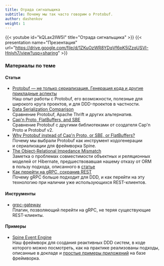 ```yaml
---
title: Отрада сигнальщика
subtitle: Почему мы так часто говорим о Protobuf.
author: dashenkov
weight: 1
---
```


{{< youtube id="kQLax2llW5I" title="Отрада сигнальщика" >}}
{{< presentation name="Презентация" url="https://drive.google.com/file/d/1ZKuOzWR8YDqVf6pK5lZzqUSVI-Hniyh7/view?usp=sharing" >}}

### Материалы по теме

#### Статьи
- [Protobuf — не только сериализация. Генерация кода и другие прикладные аспекты](https://dou.ua/lenta/articles/protobuf-guide/) \
  Наш опыт работы с&nbsp;Protobuf, его возможности, полезные для широкого круга проектов, и&nbsp;для
  DDD-проектов в&nbsp;частности.
- [Data Serialization Comparison](https://labs.criteo.com/2017/05/serialization/) \
  Сравнение Protobuf, Apache Thrift и других альтернатив.
- [Cap'n Proto, FlatBuffers, and SBE](https://capnproto.org/news/2014-06-17-capnproto-flatbuffers-sbe.html) \
  Сравнение Protobuf с другими библиотеками от создателя Cap'n Proto и Protobuf v2.
- [Why Protobuf instead of Cap'n Proto, or SBE, or FlatBuffers?](https://spine.io/faq/#why-protobuf-instead-of-proto) \
  Почему мы&nbsp;выбрали Protobuf как инструмент кодогенерации и&nbsp;сериализации для фреймворка
  Spine.
- [The Object-Relational Impedance Mismatch](https://hibernate.org/orm/what-is-an-orm/#the-object-relational-impedance-mismatch) \
  Заметка о&nbsp;проблемах совместимости объектных и&nbsp;реляционных моделей от&nbsp;Hibernate,
  предшествовавшая нашему отказу от&nbsp;ORM в&nbsp;пользу подхода, описанного 
  в&nbsp;[статье](https://dou.ua/lenta/articles/protobuf-guide/)
- [Как перейти на gRPC, сохранив REST](https://habr.com/ru/post/337716/) \
  Почему gRPC больше подходит для DDD, и&nbsp;как перейти на&nbsp;эту технологию при наличии уже
  использующихся REST-клиентов.

#### Инструменты
- [grpc-gateway](https://github.com/grpc-ecosystem/grpc-gateway) \
  Плагин, позволяющий перейти на gRPC, не теряя существующие REST-клиенты.

#### Примеры
- [Spine Event Engine](https://spine.io/) \
  Наш фреймворк для создания реактивных DDD&nbsp;систем, в&nbsp;коде которого можно посмотреть, как
  на&nbsp;практике реализованы подходы, описанные в&nbsp;докладе 
  и&nbsp;[простые примеры приложений](https://github.com/spine-examples) на&nbsp;базе фреймворка.

